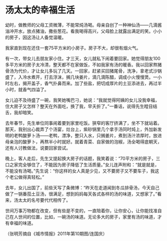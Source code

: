 # 汤太太的幸福生活

幼时，做教师的父母工资微薄，不能常炖汤喝。母亲自创了一种神仙汤——几滴酱油冲开水，放点猪油，撒些葱花。看我喝得高兴，父母脸上就露出满足的笑。小小的房子，因这汤让人备觉温暖。 

我家直到现在还住一套75平方米的小房子。房子不大，却很有烟火气。 

有一次，带女儿去朋友家小住。才三天，女儿就私下闹着要回家。她觉得朋友100多平方米的房子太冷清，整天都不在家做饭，不如我家有汤的暖香。我以回家熬猪骨汤为代价，才让女儿多玩了几天。一回家，赶紧买回猪尾骨，洗净，拿老式沙锅盛了，入冷水煮开，打去浮沫，搁几块姜片，滴几滴陈醋，调成小火慢慢煲。一小时左右，揭开盖子，香气扑鼻而来。加了些盐，把切成厚片的土豆添进去，再过半小时，就香气四溢了。 

女儿迫不及待盛了一碗，我笑她嘴巴刁，她说：“我就觉得阿姨的女儿没我幸福，住大房子又怎样？整天在外面吃，换了我，早夭折了。”一番话，说得先生瞠目结舌，我却暗笑。 

去年春节，先生单位同事闹着要到家里吃饭。狭窄的客厅挤满了，坐不下就站着。那天，我别出心裁弄了个汤宴，灶台上，紫砂锅里几个拿手汤同时炖上，外加新发明的老鸭酸萝卜汤——老鸭，漂净，整只入水，只搁姜片，煮到汤汁浓厚时，放进母亲泡的酸萝卜，再熬半小时就好。就着青菜、自家做的泡椒，汤全喝得底朝天，还有人讨教做法，说要回家尝试。 

晚上，客人走后，先生又提起换大房子的话题，我笑着说：“70平方米的房子，三口之家完全够住了，不能因为房子降低了生活质量。”女儿连声附和：“就是就是，不能没有汤喝。”先生说：“你这样的女人真是少见，又不要房子又不要车子，我这个老公做得真轻松。” 

去年，女儿出国了，前些天写了条微博：“昨天在走道闻到冬瓜排骨汤，今天自己做了一锅番茄土豆汤，很满足，想到妈妈每天各式各样的汤的味道，又想家了。”看来，汤太太的名号要代代相传了。 

世间万事万物都在改变，但有些是不变的，一直陪着你，让你安心，让你能找准自己在人世间的位置，比如，一碗汤的味道。无论多大的房子，家里有汤的味道，才有幸福的味道。 

（张明芳摘自《城市情报》2011年第10期图/连国庆）
